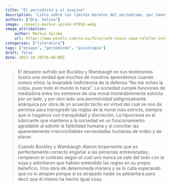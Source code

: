 ```yaml
---
title: "El periodista y el asesino"
description: "Libro sobre los límites morales del periodismo, por Janet Malcolm."
authors: ["Dra. Valina"]
image: ./pexels-markus-spiske-97050.webp
image_attribution:
    author: Markus Spiske
    url: https://www.pexels.com/ca-es/foto/cafe-tassa-copa-telefon-intel-ligent-97050/
categories: ["literatura"]
tags: ["ensayo", "periodismo", "psicología"]
draft: false
date: 2023-10-29T16:48:00Z
---
```


> El desastre sufrido por Buckley y Wambaugh en sus testimonios ilustra una verdad que muchos de nosotros aprendemos cuando somos niños: la invariable ineficiencia de la defensa “No me eches la culpa, pues todo el mundo lo hace”. La sociedad cumple funciones de mediadora entre los extremos de una moral intolerablemente estricta por un lado, y por otro lado una permisividad peligrosamente anárquica por obra de un acuerdo tácito en virtud del cual se nos da permiso para transgredir las reglas de la moral más estricta, siempre que lo hagamos con tranquilidad y discreción. La hipocresía es el lubricante que mantiene a la sociedad en un funcionamiento agradable al admitir la falibilidad humana y al conciliar las aparentemente irreconciliables necesidades humanas de orden y de placer.<p>
Cuando Buckley y Wambaugh dijeron torpemente que es perfectamente correcto engañar a las personas entrevistadas, rompieron el contrato según el cual uno nunca se sale del todo con la suya y admitieron que habían extendido las reglas en su propio beneficio. Uno obra de determinada manera y se lo calla esperando que no lo atrapen porque si es atrapado nadie se adelantará para decir que él mismo ha hecho igual cosa.
